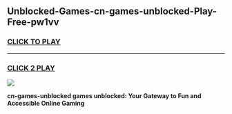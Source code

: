 
## Unblocked-Games-cn-games-unblocked-Play-Free-pw1vv
<h3>
<a href="https://premium76.site?title=cn-games-unblocked&ref=10A">CLICK TO PLAY</a></h3>
<hr>

<h3>
<a href="https://premium76.site?title=cn-games-unblocked&ref=10A">CLICK 2 PLAY</a>
  
</h3>

<a href="https://premium76.site?title=cn-games-unblocked&ref=10A"><img src="https://clearcache.store/games.png"></a>


**cn-games-unblocked games unblocked: Your Gateway to Fun and Accessible Online Gaming**
